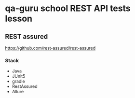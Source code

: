 # qa-guru school REST API tests lesson
## REST assured
https://github.com/rest-assured/rest-assured
### Stack
- Java
- JUnit5
- gradle
- RestAssured
- Allure